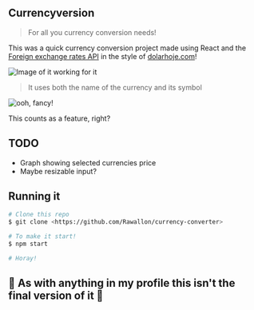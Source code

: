 ## Currencyversion
> For all you currency conversion needs!

This was a quick currency conversion project made using React and the [Foreign exchange rates API](https://exchangeratesapi.io/) in the style of [dolarhoje.com](https://dolarhoje.com/)! 

![Image of it working for it](https://i.imgur.com/WpmEwmo.gif)

> It uses both the name of the currency and its symbol

![ooh, fancy!](https://i.imgur.com/sNlOCfo.png)

This counts as a feature, right?

## TODO
 - Graph showing selected currencies price
 - Maybe resizable input?

 ## Running it

 ```bash
# Clone this repo
$ git clone <https://github.com/Rawallon/currency-converter>

# To make it start!
$ npm start

# Horay!
```

## 🚧 As with anything in my profile this isn't the final version of it 🚧	

